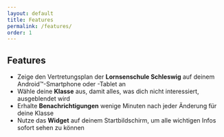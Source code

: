```yaml
---
layout: default
title: Features
permalink: /features/
order: 1
---
```


Features
--------

- Zeige den Vertretungsplan der **Lornsenschule Schleswig** auf deinem Android™-Smartphone oder -Tablet an
- Wähle deine **Klasse** aus, damit alles, was dich nicht interessiert, ausgeblendet wird
- Erhalte **Benachrichtigungen** wenige Minuten nach jeder Änderung für deine Klasse
- Nutze das **Widget** auf deinem Startbildschirm, um alle wichtigen Infos sofort sehen zu können